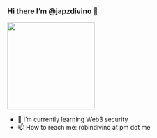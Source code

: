 ### Hi there I’m @japzdivino 👋

<div id="header" align="left">
  <img src="https://media.giphy.com/media/frSfC5NcmyF7q/giphy.gif" width="200"/>
</div>

- 🌱 I’m currently learning Web3 security
- 📫 How to reach me: robindivino at pm dot me



<!--
**h4nt3rx/h4nt3rx** is a ✨ _special_ ✨ repository because its `README.md` (this file) appears on your GitHub profile.

Here are some ideas to get you started:

- 🔭 I’m currently working on ...
- 🌱 I’m currently learning ...
- 👯 I’m looking to collaborate on ...
- 🤔 I’m looking for help with ...
- 💬 Ask me about ...
- 📫 How to reach me: ...
- 😄 Pronouns: ...
- ⚡ Fun fact: ...
-->
